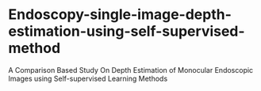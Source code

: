 # Endoscopy-single-image-depth-estimation-using-self-supervised-method
A Comparison Based Study On Depth Estimation of Monocular Endoscopic  Images using Self-supervised Learning Methods
